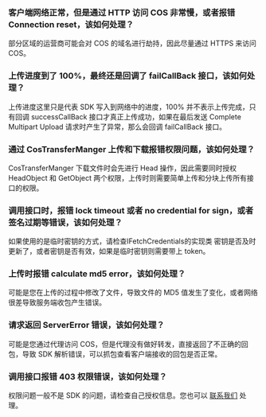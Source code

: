 ### 客户端网络正常，但是通过 HTTP 访问 COS 非常慢，或者报错 Connection reset，该如何处理？
部分区域的运营商可能会对 COS 的域名进行劫持，因此尽量通过 HTTPS 来访问 COS。

### 上传进度到了 100%，最终还是回调了 failCallBack 接口，该如何处理？
上传进度这里只是代表 SDK 写入到网络中的进度，100% 并不表示上传完成，只有回调 successCallBack 接口才真正上传成功，如果在最后发送 Complete Multipart Upload 请求时产生了异常，那么会回调 failCallBack 接口。

### 通过 CosTransferManger 上传和下载报错权限问题，该如何处理？
CosTransferManger 下载文件时会先进行 Head 操作，因此需要同时授权 HeadObject 和 GetObject 两个权限，上传时则需要简单上传和分块上传所有接口的权限。

### 调用接口时，报错 lock timeout 或者 no credential for sign，或者签名过期等错误，该如何处理？
如果使用的是临时密钥的方式，请检查IFetchCredentials的实现类 密钥是否及时更新了，或者密钥是否有效，如果是临时密钥则需要带上 token。

### 上传时报错 calculate md5 error，该如何处理？
可能是您在上传的过程中修改了文件，导致文件的 MD5 值发生了变化，或者网络很差导致服务端收包产生错误。

### 请求返回 ServerError 错误，该如何处理？
可能是您通过代理访问 COS，但是代理没有做好转发，直接返回了不正确的回包，导致 SDK 解析错误，可以抓包查看客户端接收的回包是否正常。

### 调用接口报错 403 权限错误，该如何处理？
权限问题一般不是 SDK 的问题，请检查自己授权信息。您也可以 [联系我们](https://intl.cloud.tencent.com/contact-sales) 处理。

